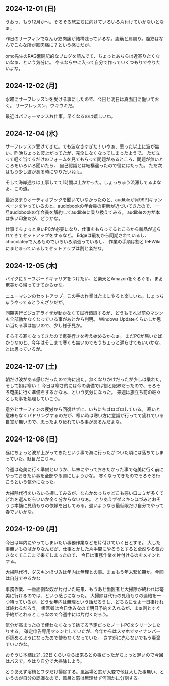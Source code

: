 ## 2024-12-01 (日)

うおっ、もう12月か〜。そろそろ旅立ちに向けていろいろ片付けていかないとなぁ。

昨日のサーフィンでなんか筋肉痛が結構残っているな。腹筋と肩周り。腹筋はなんでこんな所が筋肉痛に？という感じだが。

omo先生のRAG奮闘記的なブログを読んでて、ちょっとあちらは近寄りたくないなぁ、という気分に。
やるなら中に入って自分で作っていくつもりでやりたいよな。

## 2024-12-02 (月)

水曜にサーフレッスンを受ける事にしたので、今日と明日は真面目に働いておく。
サーフレッスン、ウキウキだ。

最近はパフォーマンスお仕事。早くなるのは嬉しいね。

## 2024-12-04 (水)

サーフレッスン受けてきた。でも波なさすぎた！いやぁ、思った以上に波が無い。昨晩ちょっと波上がってたが、完全になくなってしまったようで。
ただ立って軽く当てるだけのフォームを見てもらって問題があるところ、問題が無いところをいろいろ聞いたら、
自己認識とは結構違ったので役にはたった。
ただ次はもう少し波がある時にやりたいねぇ。

そして海岸通りは工事してて1時間以上かかった。しょっちゅう渋滞してるよなぁ、この道。

最近あまりオーディオブックを聞いていなかったのと、audibleが月99円キャンペーンをやっているのと、audiobookの年会員の更新が近づいてきたので、
一旦audiobookの年会員を解約してaudibleに乗り換えてみる。
audibleの方が本は多い印象だが、どうかな。

仕事でちょっと良いPCが必要になり、仕事をもらってるところから新品が送られてきてセットアップをするなど。
Edgeは最初から同期されているし、chocolateyで入るものでいろいろ頑張っているし、
作業の手順は割とTeFWikiにまとまっているしでセットアップは割と楽だな。

## 2024-12-05 (木)

バイクにサーフボードキャリアをつけたい、と楽天とAmazonをぐるぐる。まぁ奄美から帰ってきてからかな。

ニューマシンのセットアップ。この手の作業はたまにやると楽しいね。しょっちゅうやってるとうんざりだが。

同期実行ビジュアライザが動かなくて試行錯誤するが、どうもそれ以前のマシンも全部動かなくなっている事があとから判明。
Windows Updateくらいしか思い当たる事は無いので、少し様子見か。

そろそろ寒くなってきたので奄美行きを考え始めるかなぁ。
まだPCが届いたばかりなのと、今年はそこまで寒くも無いのでもうちょっと遅らせてもいいかな、とは思っているが。

## 2024-12-07 (土)

朝だけ波がある感じだったので海に出た。無くなりかけだったが少しは乗れた。そして朝は寒い！
今日は寒さ的には今の装備では割と限界だったので、そろそろ奄美に行く準備をするかなぁ、という気分になった。
来週は旅立ち前の細々とした事を処理していこう。

意外とサーフィンの疲労から回復せずに、いちにちゴロゴロしている。
寒いと意味もなくパドリングするのだが、寒い時は寒い方に意識が行ってて疲れている自覚が無いので、思ったより疲れている事があるんだよな。

## 2024-12-08 (日)

昼にちょっと波が上がってきたという事で海に行ったがついた頃には落ちてしまっていた。駄目だこりゃ。

今週は奄美に行く準備というか、年末にやっておきたかった事で奄美に行く前にやっておきたい事を全部やる週にしようかな。
寒くなってきたのでそろそろ行こうという気分になった。

大掃除代行をいろいろ探してみるが、なんかめっちゃどこも悪い口コミが多くてどれを選んだらいいか全く分からないなぁ。
とりあえずダスキンほづみとおそうじ本舗に見積もりの依頼を出してみる。遅いようなら最低限だけ自分でやって春でいいかな。

## 2024-12-09 (月)

今日は年内にやってしまいたい事務作業などを片付けていく日とする。
大した事無いものばかりなんだが、仕事とかした片手間にやろうとすると全然やる気おきなくてここまで来てしまったので、
今日は事務作業を片付けるのをメインとする。

大掃除代行、ダスキンほづみは年内は無理との事。まぁもう年末繁忙期か。今回は自分でやるかな

事務作業、一番面倒な奴が片付いた結果、もうあと歯医者と大掃除が終われば奄美に行けるのでは、という感じになった。
大掃除は代行の見積もりの連絡を一つ待っているが、どうせ年内は無理という話だろうし、どちらにせよ一日掛ければ終わるだろう。
歯医者は今日休みなので明日予約を入れるが、まぁ割とすぐ予約がとれるところなので今週中には片付くだろう。

気分が高まったので使わなくなって捨てる予定だったノートPCをクリーンしたりする。
確定申告専用マシンとしていたが、今年からはスマホでマイナンバーが読めるようになったので使わなくなっていた。
さすがに売らないでもう廃棄でいいかな。

おそうじ本舗は21, 22日くらいなら出来るとの事だったがちょっと遅いので今回はパスで。やはり自分で大掃除しよう。

とりあえず浴槽とフタだけ掃除する。風呂場と窓が大変で他は大した事無い、というのが自分の認識なので、風呂と窓は無理せず何回かに分割する。